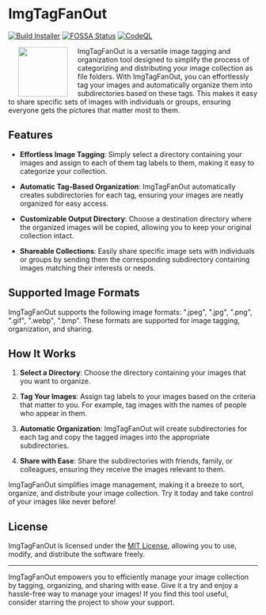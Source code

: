 
# ImgTagFanOut

[![Build Installer](https://github.com/manuc66/ImgTagFanOut/actions/workflows/build.yml/badge.svg)](https://github.com/manuc66/ImgTagFanOut/actions/workflows/build.yml)
[![FOSSA Status](https://app.fossa.com/api/projects/git%2Bgithub.com%2Fmanuc66%2FImgTagFanOut.svg?type=shield&issueType=license)](https://app.fossa.com/projects/git%2Bgithub.com%2Fmanuc66%2FImgTagFanOut?ref=badge_shield&issueType=license)
[![CodeQL](https://github.com/manuc66/ImgTagFanOut/actions/workflows/github-code-scanning/codeql/badge.svg)](https://github.com/manuc66/ImgTagFanOut/actions/workflows/github-code-scanning/codeql)

<img src="ImgTagFanOut/Assets/logo.ico" width="100" height="100" hspace="20" align="left" > ImgTagFanOut is a versatile image tagging and organization tool designed to simplify the process of categorizing and distributing your image collection as file folders. With ImgTagFanOut, you can effortlessly tag your images and automatically organize them into subdirectories based on these tags. This makes it easy to share specific sets of images with individuals or groups, ensuring everyone gets the pictures that matter most to them.

## Features

- **Effortless Image Tagging**: Simply select a directory containing your images and assign to each of them tag labels to them, making it easy to categorize your collection.

- **Automatic Tag-Based Organization**: ImgTagFanOut automatically creates subdirectories for each tag, ensuring your images are neatly organized for easy access.

- **Customizable Output Directory**: Choose a destination directory where the organized images will be copied, allowing you to keep your original collection intact.

- **Shareable Collections**: Easily share specific image sets with individuals or groups by sending them the corresponding subdirectory containing images matching their interests or needs.

## Supported Image Formats

ImgTagFanOut supports the following image formats: ".jpeg", ".jpg", ".png", ".gif", ".webp", ".bmp". These formats are supported for image tagging, organization, and sharing.

## How It Works

1. **Select a Directory**: Choose the directory containing your images that you want to organize.

2. **Tag Your Images**: Assign tag labels to your images based on the criteria that matter to you. For example, tag images with the names of people who appear in them.

3. **Automatic Organization**: ImgTagFanOut will create subdirectories for each tag and copy the tagged images into the appropriate subdirectories.

4. **Share with Ease**: Share the subdirectories with friends, family, or colleagues, ensuring they receive the images relevant to them.

ImgTagFanOut simplifies image management, making it a breeze to sort, organize, and distribute your image collection. Try it today and take control of your images like never before!


## License

ImgTagFanOut is licensed under the [MIT License](LICENSE), allowing you to use, modify, and distribute the software freely.

---

ImgTagFanOut empowers you to efficiently manage your image collection by tagging, organizing, and sharing with ease. Give it a try and enjoy a hassle-free way to manage your images! If you find this tool useful, consider starring the project to show your support.